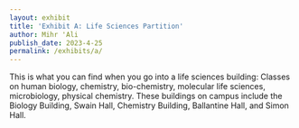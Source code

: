 ```yaml
---
layout: exhibit
title: 'Exhibit A: Life Sciences Partition'
author: Mihr 'Ali
publish_date: 2023-4-25
permalink: /exhibits/a/
---
```

This is what you can find when you go into a life sciences building: Classes on human biology, chemistry, bio-chemistry, molecular life sciences, microbiology, physical chemistry. These buildings on campus include the Biology Building, Swain Hall, Chemistry Building, Ballantine Hall, and Simon Hall. 
